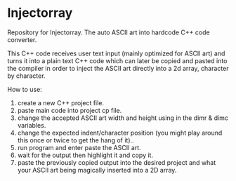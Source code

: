 # Injectorray
Repository for Injectorray. The auto ASCII art into hardcode C++ code converter.

This C++ code receives user text input (mainly optimized for ASCII art) and turns it into a plain text C++ code which can 
later be copied and pasted into the compiler in order to inject the ASCII art directly into a 2d array, character by character.

How to use:
1) create a new C++ project file.
2) paste main code into project cp file.
3) change the accepted ASCII art width and height using in the dimr & dimc variables.
4) change the expected indent/character position (you might play around this once or twice to get the hang of it)..
5) run program and enter paste the ASCII art.
6) wait for the output then highlight it and copy it.
7) paste the previously copied output into the desired project and what your ASCII art being magically inserted into a 2D array.
